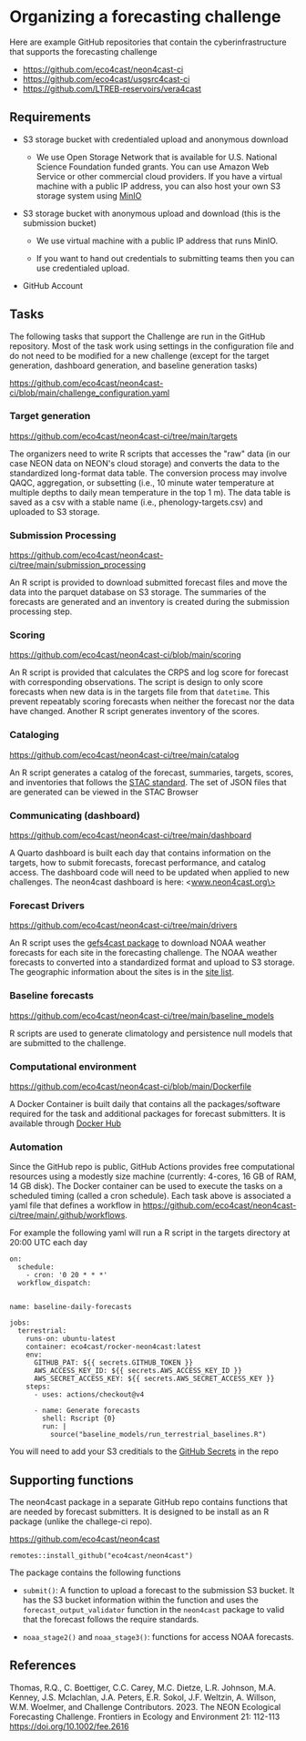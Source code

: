 # Organizing a forecasting challenge

Here are example GitHub repositories that contain the cyberinfrastructure that supports the forecasting challenge

-   <https://github.com/eco4cast/neon4cast-ci>
-   <https://github.com/eco4cast/usgsrc4cast-ci>
-   <https://github.com/LTREB-reservoirs/vera4cast>

## Requirements

-   S3 storage bucket with credentialed upload and anonymous download

    -   We use Open Storage Network that is available for U.S. National Science Foundation funded grants. You can use Amazon Web Service or other commercial cloud providers. If you have a virtual machine with a public IP address, you can also host your own S3 storage system using [MinIO](https://min.io)

-   S3 storage bucket with anonymous upload and download (this is the submission bucket)

    -   We use virtual machine with a public IP address that runs MinIO.

    -   If you want to hand out credentials to submitting teams then you can use credentialed upload.

-   GitHub Account

## Tasks

The following tasks that support the Challenge are run in the GitHub repository. Most of the task work using settings in the configuration file and do not need to be modified for a new challenge (except for the target generation, dashboard generation, and baseline generation tasks)

<https://github.com/eco4cast/neon4cast-ci/blob/main/challenge_configuration.yaml>

### Target generation

<https://github.com/eco4cast/neon4cast-ci/tree/main/targets>

The organizers need to write R scripts that accesses the "raw" data (in our case NEON data on NEON's cloud storage) and converts the data to the standardized long-format data table. The conversion process may involve QAQC, aggregation, or subsetting (i.e., 10 minute water temperature at multiple depths to daily mean temperature in the top 1 m). The data table is saved as a csv with a stable name (i.e., phenology-targets.csv) and uploaded to S3 storage.

### Submission Processing

<https://github.com/eco4cast/neon4cast-ci/tree/main/submission_processing>

An R script is provided to download submitted forecast files and move the data into the parquet database on S3 storage. The summaries of the forecasts are generated and an inventory is created during the submission processing step.

### Scoring

<https://github.com/eco4cast/neon4cast-ci/blob/main/scoring>

An R script is provided that calculates the CRPS and log score for forecast with corresponding observations. The script is design to only score forecasts when new data is in the targets file from that `datetime`. This prevent repeatably scoring forecasts when neither the forecast nor the data have changed. Another R script generates inventory of the scores.

### Cataloging

<https://github.com/eco4cast/neon4cast-ci/tree/main/catalog>

An R script generates a catalog of the forecast, summaries, targets, scores, and inventories that follows the [STAC standard](https://stacspec.org/en). The set of JSON files that are generated can be viewed in the STAC Browser

### Communicating (dashboard)

<https://github.com/eco4cast/neon4cast-ci/tree/main/dashboard>

A Quarto dashboard is built each day that contains information on the targets, how to submit forecasts, forecast performance, and catalog access. The dashboard code will need to be updated when applied to new challenges. The neon4cast dashboard is here: \<www.neon4cast.org\>

### Forecast Drivers

<https://github.com/eco4cast/neon4cast-ci/tree/main/drivers>

An R script uses the [gefs4cast package](https://github.com/eco4cast/gefs4cast) to download NOAA weather forecasts for each site in the forecasting challenge. The NOAA weather forecasts to converted into a standardized format and upload to S3 storage. The geographic information about the sites is in the [site list](https://github.com/eco4cast/neon4cast-ci/blob/main/neon4cast_field_site_metadata.csv).

### Baseline forecasts

<https://github.com/eco4cast/neon4cast-ci/tree/main/baseline_models>

R scripts are used to generate climatology and persistence null models that are submitted to the challenge.

### Computational environment

<https://github.com/eco4cast/neon4cast-ci/blob/main/Dockerfile>

A Docker Container is built daily that contains all the packages/software required for the task and additional packages for forecast submitters. It is available through [Docker Hub](https://hub.docker.com/repository/docker/eco4cast/rocker-neon4cast/general)

### Automation

Since the GitHub repo is public, GitHub Actions provides free computational resources using a modestly size machine (currently: 4-cores, 16 GB of RAM, 14 GB disk). The Docker container can be used to execute the tasks on a scheduled timing (called a cron schedule). Each task above is associated a yaml file that defines a workflow in <https://github.com/eco4cast/neon4cast-ci/tree/main/.github/workflows>.

For example the following yaml will run a R script in the targets directory at 20:00 UTC each day

```         
on:
  schedule:
    - cron: '0 20 * * *'
  workflow_dispatch:


name: baseline-daily-forecasts

jobs:
  terrestrial:
    runs-on: ubuntu-latest
    container: eco4cast/rocker-neon4cast:latest
    env:
      GITHUB_PAT: ${{ secrets.GITHUB_TOKEN }}
      AWS_ACCESS_KEY_ID: ${{ secrets.AWS_ACCESS_KEY_ID }}
      AWS_SECRET_ACCESS_KEY: ${{ secrets.AWS_SECRET_ACCESS_KEY }}
    steps:
      - uses: actions/checkout@v4

      - name: Generate forecasts
        shell: Rscript {0}
        run: |
          source("baseline_models/run_terrestrial_baselines.R")
```

You will need to add your S3 creditials to the [GitHub Secrets](https://docs.github.com/en/actions/security-guides/using-secrets-in-github-actions) in the repo

## Supporting functions

The neon4cast package in a separate GitHub repo contains functions that are needed by forecast submitters. It is designed to be install as an R package (unlike the challege-ci repo).

<https://github.com/eco4cast/neon4cast>

```         
remotes::install_github("eco4cast/neon4cast")
```

The package contains the following functions

-   `submit()`: A function to upload a forecast to the submission S3 bucket. It has the S3 bucket information within the function and uses the `forecast_output_validator` function in the `neon4cast` package to valid that the forecast follows the require standards.

-   `noaa_stage2()` and `noaa_stage3()`: functions for access NOAA forecasts.

## References

Thomas, R.Q., C. Boettiger, C.C. Carey, M.C. Dietze, L.R. Johnson, M.A. Kenney, J.S. Mclachlan, J.A. Peters, E.R. Sokol, J.F. Weltzin, A. Willson, W.M. Woelmer, and Challenge Contributors. 2023. The NEON Ecological Forecasting Challenge. Frontiers in Ecology and Environment 21: 112-113 <https://doi.org/10.1002/fee.2616>
